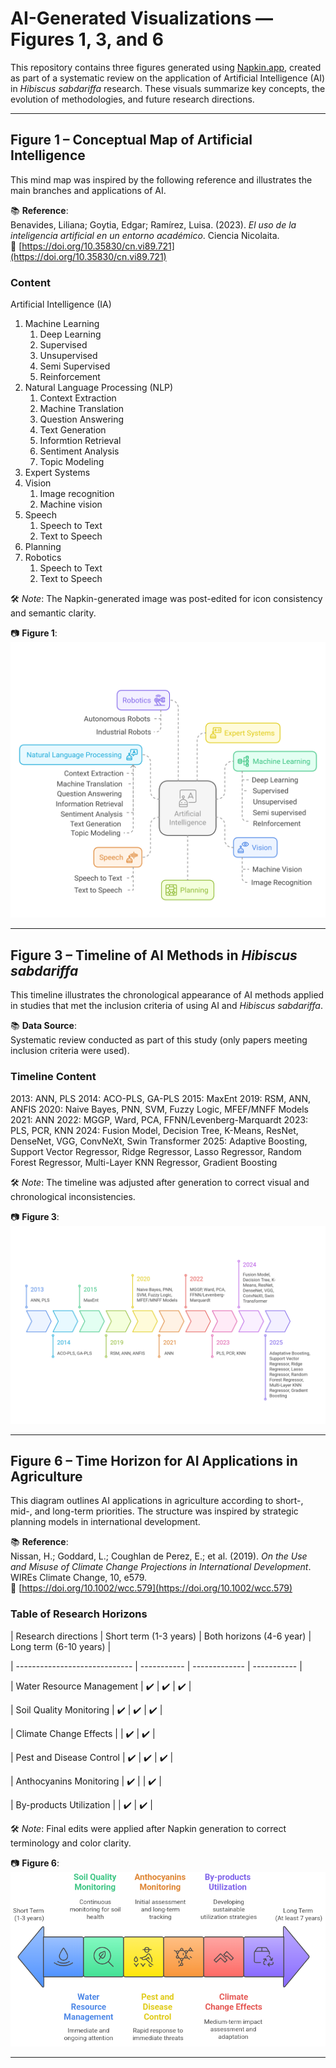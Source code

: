 # AI-Generated Visualizations — Figures 1, 3, and 6

This repository contains three figures generated using [Napkin.app](https://www.napkin.io/), created as part of a systematic review on the application of Artificial Intelligence (AI) in *Hibiscus sabdariffa* research. These visuals summarize key concepts, the evolution of methodologies, and future research directions.

---

## Figure 1 – Conceptual Map of Artificial Intelligence

This mind map was inspired by the following reference and illustrates the main branches and applications of AI.

📚 **Reference**:  
Benavides, Liliana; Goytia, Edgar; Ramírez, Luisa. (2023). *El uso de la inteligencia artificial en un entorno académico*. Ciencia Nicolaita.  
🔗 [https://doi.org/10.35830/cn.vi89.721](https://doi.org/10.35830/cn.vi89.721)

### Content

Artificial Intelligence (IA)
1. Machine Learning
	1. Deep Learning
	2. Supervised
	3. Unsupervised
	4. Semi Supervised
	5. Reinforcement
2. Natural Language Processing (NLP)
	1. Context Extraction
	2. Machine Translation
	3. Question Answering
	4. Text Generation
	5. Informtion Retrieval
	6. Sentiment Analysis
	7. Topic Modeling
3. Expert Systems
4. Vision
	1. Image recognition
	2. Machine vision
5. Speech
	1. Speech to Text
	2. Text to Speech
6. Planning
7. Robotics
	1. Speech to Text
	2. Text to Speech

🛠️ *Note*: The Napkin-generated image was post-edited for icon consistency and semantic clarity.

📷 **Figure 1**:  
![Figure 1](./Figure1.png)

---

## Figure 3 – Timeline of AI Methods in *Hibiscus sabdariffa*

This timeline illustrates the chronological appearance of AI methods applied in studies that met the inclusion criteria of using AI and *Hibiscus sabdariffa*.

📚 **Data Source**:  
Systematic review conducted as part of this study (only papers meeting inclusion criteria were used).

### Timeline Content

2013: ANN, PLS
2014: ACO-PLS, GA-PLS
2015: MaxEnt
2019: RSM, ANN, ANFIS
2020: Naive Bayes, PNN, SVM, Fuzzy Logic, MFEF/MNFF Models
2021: ANN
2022: MGGP, Ward, PCA, FFNN/Levenberg-Marquardt
2023: PLS, PCR, KNN
2024: Fusion Model, Decision Tree, K-Means, ResNet, DenseNet, VGG, ConvNeXt, Swin Transformer
2025: Adaptive Boosting, Support Vector Regressor, Ridge Regressor, Lasso Regressor, Random Forest Regressor, Multi-Layer KNN Regressor, Gradient Boosting


🛠️ *Note*: The timeline was adjusted after generation to correct visual and chronological inconsistencies.

📷 **Figure 3**:  
![Figure 3](./Figure3.png)

---

## Figure 6 – Time Horizon for AI Applications in Agriculture

This diagram outlines AI applications in agriculture according to short-, mid-, and long-term priorities. The structure was inspired by strategic planning models in international development.

📚 **Reference**:  
Nissan, H.; Goddard, L.; Coughlan de Perez, E.; et al. (2019). *On the Use and Misuse of Climate Change Projections in International Development*. WIREs Climate Change, 10, e579.  
🔗 [https://doi.org/10.1002/wcc.579](https://doi.org/10.1002/wcc.579)

### Table of Research Horizons

| Research directions | Short term (1-3 years) | Both horizons (4-6 year) | Long term (6-10 years) |

| ----------------------------- | ----------- | ------------- | ----------- |

| Water Resource Management | ✔️ | ✔️ | ✔️ |

| Soil Quality Monitoring | ✔️ | ✔️ | ✔️ |

| Climate Change Effects | | ✔️ | ✔️ |

| Pest and Disease Control | ✔️ | ✔️ | ✔️ |

| Anthocyanins Monitoring | ✔️ | | ✔️ |

| By-products Utilization | | ✔️ | ✔️ |

🛠️ *Note*: Final edits were applied after Napkin generation to correct terminology and color clarity.

📷 **Figure 6**:  
![Figure 6](./Figure6.png)

---

